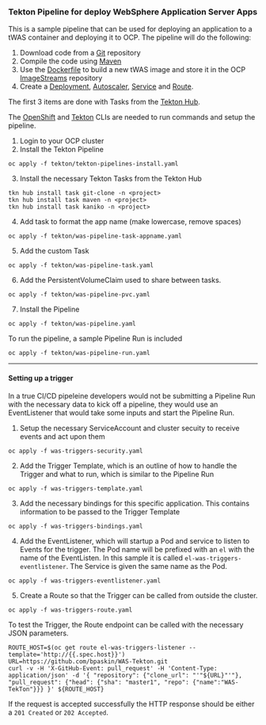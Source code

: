 ### Tekton Pipeline for deploy WebSphere Application Server Apps ###

This is a sample pipeline that can be used for deploying an application to a tWAS container and deploying it to OCP.  The pipeline will do the following:

1. Download code from a [Git](https://github.com) repository
2. Compile the code using [Maven](https://maven.apache.org)
3. Use the [Dockerfile](https://docs.docker.com/engine/reference/builder/) to build a new tWAS image and store it in the OCP [ImageStreams](https://docs.openshift.com/container-platform/4.10/openshift_images/image-streams-manage.html) repository
4. Create a [Deployment](https://kubernetes.io/docs/concepts/workloads/controllers/deployment/), [Autoscaler](https://kubernetes.io/docs/tasks/run-application/horizontal-pod-autoscale/), [Service](https://kubernetes.io/docs/concepts/services-networking/service/) and [Route](https://docs.openshift.com/container-platform/4.10/networking/routes/route-configuration.html).	

The first 3 items are done with Tasks from the [Tekton Hub](https://hub.tekton.dev).

The [OpenShift](https://mirror.openshift.com/pub/openshift-v4/clients/oc/latest/) and [Tekton](https://github.com/tektoncd/cli/releases) CLIs are needed to run commands and setup the pipeline.

1. Login to your OCP cluster
2. Install the Tekton Pipeline
```
oc apply -f tekton/tekton-pipelines-install.yaml
```
3. Install the necessary Tekton Tasks from the Tekton Hub
```
tkn hub install task git-clone -n <project>
tkn hub install task maven -n <project>
tkn hub install task kaniko -n <project>
```
4. Add task to format the app name (make lowercase, remove spaces)
```
oc apply -f tekton/was-pipeline-task-appname.yaml 
```
5. Add the custom Task
```
oc apply -f tekton/was-pipeline-task.yaml 
```
6. Add the PersistentVolumeClaim used to share between tasks.
```
oc apply -f tekton/was-pipeline-pvc.yaml
```
7. Install the Pipeline
```
oc apply -f tekton/was-pipeline.yaml
```

To run the pipeline, a sample Pipeline Run is included
```
oc apply -f tekton/was-pipeline-run.yaml
```
---
#### Setting up a trigger ####

In a true CI/CD pipeleine developers would not be submitting a Pipeline Run with the necessary data to kick off a pipeline, they would use an EventListener that would take some inputs and start the Pipeline Run.  

1. Setup the necessary ServiceAccount and cluster secuity to receive events and act upon them
```
oc apply -f was-triggers-security.yaml
```
2. Add the Trigger Template, which is an outline of how to handle the Trigger and what to run, which is similar to the Pipeline Run
```
oc apply -f was-triggers-template.yaml
```
3. Add the necessary bindings for this specific application.  This contains information to be passed to the Trigger Template
```
oc apply -f was-triggers-bindings.yaml
```
4. Add the EventListener, which will startup a Pod and service to listen to Events for the trigger.  The Pod name will be prefixed with an `el` with the name of the EventListen.  In this sample it is called `el-was-triggers-eventlistener`.  The Service is given the same name as the Pod.
```
oc apply -f was-triggers-eventlistener.yaml
```
5. Create a Route so that the Trigger can be called from outside the cluster.
```
oc apply -f was-triggers-route.yaml
```
To test the Trigger, the Route endpoint can be called with the necessary JSON parameters. 
```
ROUTE_HOST=$(oc get route el-was-triggers-listener --template='http://{{.spec.host}}')
URL=https://github.com/bpaskin/WAS-Tekton.git
curl -v -H 'X-GitHub-Event: pull_request' -H 'Content-Type: application/json' -d '{ "repository": {"clone_url": "'"${URL}"'"}, "pull_request": {"head": {"sha": "master1", "repo": {"name":"WAS-TekTon"}}} }' ${ROUTE_HOST}
```
If the request is accepted successfully the HTTP response should be either a `201 Created` or `202 Accepted`. 
